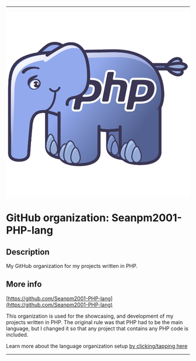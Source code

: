 
***

![ElePHPant.png failed to load. The file may be missing or corrupt. Check the file path for errors first.](/AdditionalInfo/1/Seanpm2001-PHP-lang/ElePHPant.png)

# GitHub organization: Seanpm2001-PHP-lang

## Description

My GitHub organization for my projects written in PHP.

## More info

[https://github.com/Seanpm2001-PHP-lang](https://github.com/Seanpm2001-PHP-lang)

This organization is used for the showcasing, and development of my projects written in PHP. The original rule was that PHP had to be the main language, but I changed it so that any project that contains any PHP code is included.

Learn more about the language organization setup [by clicking/tapping here](/AdditionalInfo/LanguageOrgs/README.md)

***
